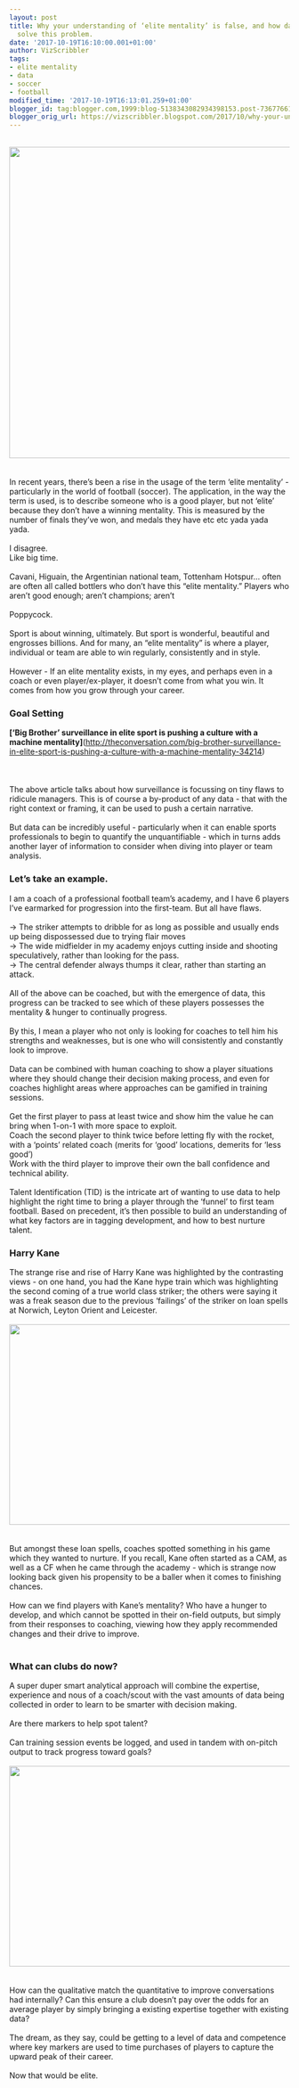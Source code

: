 ```yaml
---
layout: post
title: Why your understanding of ‘elite mentality’ is false, and how data can help
  solve this problem.
date: '2017-10-19T16:10:00.001+01:00'
author: VizScribbler
tags:
- elite mentality
- data
- soccer
- football
modified_time: '2017-10-19T16:13:01.259+01:00'
blogger_id: tag:blogger.com,1999:blog-5138343082934398153.post-7367766112815695047
blogger_orig_url: https://vizscribbler.blogspot.com/2017/10/why-your-understanding-of-elite.html
---
```


<br /><img height="559" src="https://pbs.twimg.com/media/CanwYnaW4AAWR3u.jpg:large" style="-webkit-user-select: none; display: block; margin: auto;" width="640" /><br /><br />In recent years, there’s been a rise in the usage of the term ‘elite mentality’ - particularly in the world of football (soccer). The application, in the way the term is used, is to describe someone who is a good player, but not ‘elite’ because they don’t have a winning mentality. This is measured by the number of finals they’ve won, and medals they have etc etc yada yada yada.<br /><br />I disagree.<br />Like big time.<br /><br />Cavani, Higuain, the Argentinian national team, Tottenham Hotspur… often are often all called bottlers who don’t have this “elite mentality.” Players who aren’t good enough; aren’t champions; aren’t<br /><br />Poppycock.<br /><br />Sport is about winning, ultimately. But sport is wonderful, beautiful and engrosses billions. And for many, an “elite mentality” is where a player, individual or team are able to win regularly, consistently and in style.<br /><br />However - If an elite mentality exists, in my eyes, and perhaps even in a coach or even player/ex-player, it doesn’t come from what you win. It comes from how you grow through your career.<br /><h3>Goal Setting</h3><b>[‘Big Brother’ surveillance in elite sport is pushing a culture with a machine mentality]</b>(http://theconversation.com/big-brother-surveillance-in-elite-sport-is-pushing-a-culture-with-a-machine-mentality-34214)<br /><br /><br /><br />The above article talks about how surveillance is focussing on tiny flaws to ridicule managers. This is of course a by-product of any data - that with the right context or framing, it can be used to push a certain narrative.<br /><br />But data can be incredibly useful - particularly when it can enable sports professionals to begin to quantify the unquantifiable - which in turns adds another layer of information to consider when diving into player or team analysis.<br /><h3>Let’s take an example.</h3>I am a coach of a professional football team’s academy, and I have 6 players I’ve earmarked for progression into the first-team. But all have flaws.<br /><br />-&gt; The striker attempts to dribble for as long as possible and usually ends up being dispossessed due to trying flair moves<br />-&gt; The wide midfielder in my academy enjoys cutting inside and shooting speculatively, rather than looking for the pass.<br />-&gt; The central defender always thumps it clear, rather than starting an attack.<br /><br />All of the above can be coached, but with the emergence of data, this progress can be tracked to see which of these players possesses the mentality &amp; hunger to continually progress.<br /><br />By this, I mean a player who not only is looking for coaches to tell him his strengths and weaknesses, but is one who will consistently and constantly look to improve.<br /><br />Data can be combined with human coaching to show a player situations where they should change their decision making process, and even for coaches highlight areas where approaches can be gamified in training sessions.<br /><br />Get the first player to pass at least twice and show him the value he can bring when 1-on-1 with more space to exploit.<br />Coach the second player to think twice before letting fly with the rocket, with a ‘points’ related coach (merits for ‘good’ locations, demerits for ‘less good’)<br />Work with the third player to improve their own the ball confidence and technical ability.<br /><br />Talent Identification (TID) is the intricate art of wanting to use data to help highlight the right time to bring a player through the ‘funnel’ to first team football. Based on precedent, it’s then possible to build an understanding of what key factors are in tagging development, and how to best nurture talent.<br /><h3>Harry Kane</h3>The strange rise and rise of Harry Kane was highlighted by the contrasting views - on one hand, you had the Kane hype train which was highlighting the second coming of a true world class striker; the others were saying it was a freak season due to the previous ‘failings’ of the striker on loan spells at Norwich, Leyton Orient and Leicester.<br /><br /><img height="360" src="https://e2.365dm.com/16/03/16-9/20/leicester-city-substitutes-bench-nigel-pearson-harry-kane-jamie-vardy-danny-drinkwater_3438439.jpg?20160607084531" style="-webkit-user-select: none; display: block; margin: auto;" width="640" /><br /><br />But amongst these loan spells, coaches spotted something in his game which they wanted to nurture. If you recall, Kane often started as a CAM, as well as a CF when he came through the academy - which is strange now looking back given his propensity to be a baller when it comes to finishing chances.<br /><br />How can we find players with Kane’s mentality? Who have a hunger to develop, and which cannot be spotted in their on-field outputs, but simply from their responses to coaching, viewing how they apply recommended changes and their drive to improve.<br /><br /><h3>What can clubs do now?</h3>A super duper smart analytical approach will combine the expertise, experience and nous of a coach/scout with the vast amounts of data being collected in order to learn to be smarter with decision making.<br /><br />Are there markers to help spot talent?<br /><br />Can training session events be logged, and used in tandem with on-pitch output to track progress toward goals?<br /><br /><img height="360" src="https://www.soccerex.com/media/6689/chinese-football-academies-2.jpg?anchor=center&amp;mode=crop&amp;width=750&amp;height=422&amp;rnd=131515816180000000" style="-webkit-user-select: none; display: block; margin: auto;" width="640" /><br /><br />How can the qualitative match the quantitative to improve conversations had internally? Can this ensure a club doesn’t pay over the odds for an average player by simply bringing a existing expertise together with existing data?<br /><br />The dream, as they say, could be getting to a level of data and competence where key markers are used to time purchases of players to capture the upward peak of their career.<br /><br />Now that would be elite.
